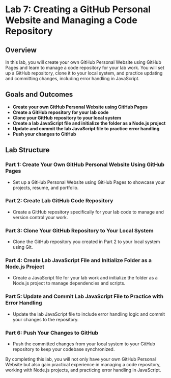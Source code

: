 # Lab 7: Creating a GitHub Personal Website and Managing a Code Repository

## Overview

In this lab, you will create your own GitHub Personal Website using GitHub Pages and learn to manage a code repository for your lab work. You will set up a GitHub repository, clone it to your local system, and practice updating and committing changes, including error handling in JavaScript.

## Goals and Outcomes

- **Create your own GitHub Personal Website using GitHub Pages**
- **Create a GitHub repository for your lab code**
- **Clone your GitHub repository to your local system**
- **Create a lab JavaScript file and initialize the folder as a Node.js project**
- **Update and commit the lab JavaScript file to practice error handling**
- **Push your changes to GitHub**

## Lab Structure

### Part 1: Create Your Own GitHub Personal Website Using GitHub Pages

- Set up a GitHub Personal Website using GitHub Pages to showcase your projects, resume, and portfolio.

### Part 2: Create Lab GitHub Code Repository

- Create a GitHub repository specifically for your lab code to manage and version control your work.

### Part 3: Clone Your GitHub Repository to Your Local System

- Clone the GitHub repository you created in Part 2 to your local system using Git.

### Part 4: Create Lab JavaScript File and Initialize Folder as a Node.js Project

- Create a JavaScript file for your lab work and initialize the folder as a Node.js project to manage dependencies and scripts.

### Part 5: Update and Commit Lab JavaScript File to Practice with Error Handling

- Update the lab JavaScript file to include error handling logic and commit your changes to the repository.

### Part 6: Push Your Changes to GitHub

- Push the committed changes from your local system to your GitHub repository to keep your codebase synchronized.

By completing this lab, you will not only have your own GitHub Personal Website but also gain practical experience in managing a code repository, working with Node.js projects, and practicing error handling in JavaScript.
